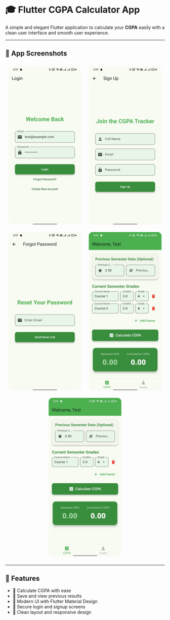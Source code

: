 

# 🎓 **Flutter CGPA Calculator App**

A simple and elegant Flutter application to calculate your **CGPA** easily with a clean user interface and smooth user experience.

---

## 📱 **App Screenshots**

<p align="center">
  <img src="assets/screenshots/login.jpeg" alt="Login Screen" width="230" style="margin: 10px; border-radius: 12px;" />
  <img src="assets/screenshots/register.jpeg" alt="Register Screen" width="230" style="margin: 10px; border-radius: 12px;" />
  <img src="assets/screenshots/forget.jpeg" alt="Forgot Password Screen" width="230" style="margin: 10px; border-radius: 12px;" />
  <img src="assets/screenshots/home.jpeg" alt="Home Screen" width="230" style="margin: 10px; border-radius: 12px;" />
  <img src="assets/screenshots/home1.jpeg" alt="CGPA Calculation Screen" width="230" style="margin: 10px; border-radius: 12px;" />
</p>

---

## 🚀 **Features**

* 🧮 Calculate CGPA with ease
* 💾 Save and view previous results
* 🎨 Modern UI with Flutter Material Design
* 🔐 Secure login and signup screens
* 🌙 Clean layout and responsive design
